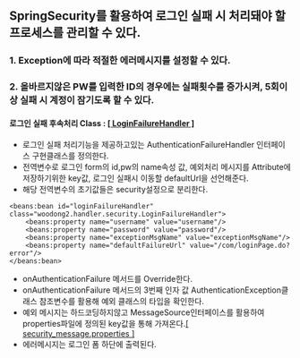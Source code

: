 ## SpringSecurity를 활용하여 로그인 실패 시 처리돼야 할 프로세스를 관리할 수 있다.

### 1. Exception에 따라 적절한 에러메시지를 설정할 수 있다.
### 2. 올바르지않은 PW를 입력한 ID의 경우에는 실패횟수를 증가시켜, 5회이상 실패 시 계정이 잠기도록 할 수 있다.

#### 로그인 실패 후속처리 Class : <a href="">[ LoginFailureHandler ]</a>

- 로그인 실패 처리기능을 제공하고있는 AuthenticationFailureHandler 인터페이스 구현클래스를 정의한다.
- 전역변수로 로그인 form의 id,pw의 name속성 값, 예외처리 메시지를 Attribute에 저장하기위한 key값, 로그인 실패시 이동할 defaultUrl을 선언해준다.
- 해당 전역변수의 초기값들은 security설정으로 분리한다.
```
<beans:bean id="loginFailureHandler" class="woodong2.handler.security.LoginFailureHandler">
    <beans:property name="username" value="username"/>
    <beans:property name="password" value="password"/>
    <beans:property name="exceptionMsgName" value="exceptionMsgName"/>
    <beans:property name="defaultFailureUrl" value="/com/loginPage.do?error"/>
</beans:bean>
```

- onAuthenticationFailure 메서드를 Override한다.
- onAuthenticationFailure 메서드의 3번째 인자 값 AuthenticationException클래스 참조변수를 활용해 예외 클래스의 타입을 확인한다.
- 예외 메시지는 하드코딩하지않고 MessageSource인터페이스를 활용하여 properties파일에 정의된 key값을 통해 가져온다.<a href="https://github.com/Taesan94/OurNeighborhoodEvent/blob/master/src/main/webapp/WEB-INF/config/message/security_message.properties">[ security_message.properties ]</a>
- 에러메시지는 로그인 폼 하단에 출력된다.

